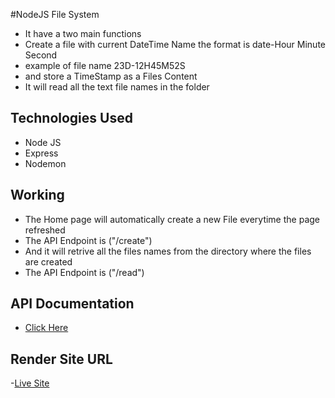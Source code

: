 #NodeJS File System
- It have a two main functions
 - Create a file with current DateTime Name the format is date-Hour Minute Second
  - example of file name 23D-12H45M52S
  - and store a TimeStamp as a Files Content
 - It will read all the text file names in the folder
## Technologies Used
- Node JS
- Express
- Nodemon
## Working
- The Home page will automatically create a new File everytime the page refreshed 
 - The API Endpoint is ("/create")
- And it will retrive all the files names from the directory where the files are created 
 - The API Endpoint is ("/read") 

## API Documentation
- [Click Here](https://web.postman.co/workspace/1a81a7e3-240d-465d-8e54-cbfc6a52f7cf/documentation/31335509-3c97769e-2373-4530-8b13-6139a344e6c6) 

## Render Site URL
-[Live Site](https://nodejs-file-system-oswo.onrender.com/)
